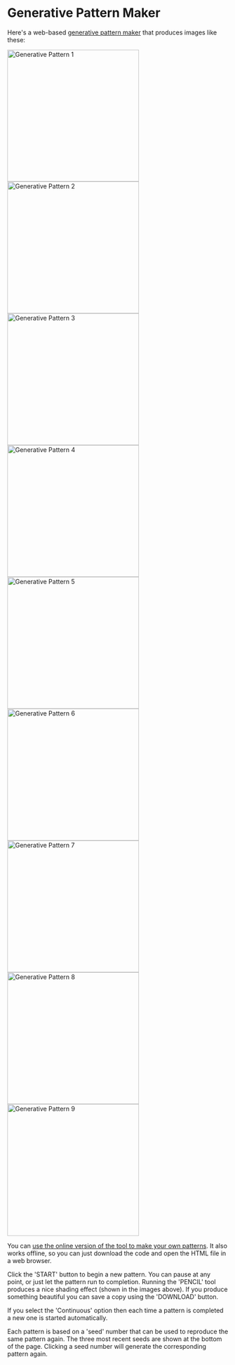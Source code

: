 # Generative Pattern Maker

Here's a web-based [generative pattern maker](https://codebox.net/pages/generative-patterns) that produces images like these:

<img src="https://codebox.net/assets/images/generative-patterns/preview/tl.png" alt="Generative Pattern 1" width="300px" height="300px"></a><img src="https://codebox.net/assets/images/generative-patterns/preview/tm.png" alt="Generative Pattern 2" width="300px" height="300px"></a><img src="https://codebox.net/assets/images/generative-patterns/preview/tr.png" alt="Generative Pattern 3" width="300px" height="300px"></a><br>
<img src="https://codebox.net/assets/images/generative-patterns/preview/ml.png" alt="Generative Pattern 4" width="300px" height="300px"></a><img src="https://codebox.net/assets/images/generative-patterns/preview/mm.png" alt="Generative Pattern 5" width="300px" height="300px"></a><img src="https://codebox.net/assets/images/generative-patterns/preview/mr.png" alt="Generative Pattern 6" width="300px" height="300px"></a><br>
<img src="https://codebox.net/assets/images/generative-patterns/preview/bl.png" alt="Generative Pattern 7" width="300px" height="300px"></a><img src="https://codebox.net/assets/images/generative-patterns/preview/bm.png" alt="Generative Pattern 8" width="300px" height="300px"></a><img src="https://codebox.net/assets/images/generative-patterns/preview/br.png" alt="Generative Pattern 9" width="300px" height="300px"></a><br>

You can [use the online version of the tool to make your own patterns](https://codebox.net/html_raw/generative-patterns/index.html). It also works offline, so you can just download the code and open the HTML file in a web browser.

Click the 'START' button to begin a new pattern. You can pause at any point, or just let the pattern run to completion. Running the 'PENCIL' tool produces a nice shading effect (shown in the images above). If you produce something beautiful you can save a copy using the 'DOWNLOAD' button.

If you select the 'Continuous' option then each time a pattern is completed a new one is started automatically.

Each pattern is based on a 'seed' number that can be used to reproduce the same pattern again. The three most recent seeds are shown at the bottom of the page. Clicking a seed number will generate the corresponding pattern again.

